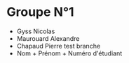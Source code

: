 # Groupe N°1

- Gyss Nicolas
- Maurouard Alexandre
- Chapaud Pierre test branche
- Nom + Prénom + Numéro d'étudiant
